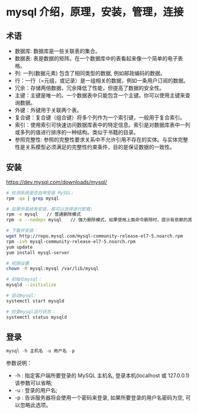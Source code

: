 # mysql 介绍，原理，安装，管理，连接

## 术语
+ 数据库: 数据库是一些关联表的集合。
+ 数据表: 表是数据的矩阵。在一个数据库中的表看起来像一个简单的电子表格。
+ 列: 一列(数据元素) 包含了相同类型的数据, 例如邮政编码的数据。
+ 行：一行（=元组，或记录）是一组相关的数据，例如一条用户订阅的数据。
+ 冗余：存储两倍数据，冗余降低了性能，但提高了数据的安全性。
+ 主键：主键是唯一的。一个数据表中只能包含一个主键。你可以使用主键来查询数据。
+ 外键：外键用于关联两个表。
+ 复合键：复合键（组合键）将多个列作为一个索引键，一般用于复合索引。
+ 索引：使用索引可快速访问数据库表中的特定信息。索引是对数据库表中一列或多列的值进行排序的一种结构。类似于书籍的目录。
+ 参照完整性: 参照的完整性要求关系中不允许引用不存在的实体。与实体完整性是关系模型必须满足的完整性约束条件，目的是保证数据的一致性。


## 安装
https://dev.mysql.com/downloads/mysql/
```bash
# 检测系统是否自带安装 MySQL:
rpm -qa | grep mysql

# 如果你系统有安装，那可以选择进行卸载:
rpm -e mysql　　// 普通删除模式
rpm -e --nodeps mysql　　// 强力删除模式，如果使用上面命令删除时，提示有依赖的其它文件，则用该命令可以对其进行强力删除

# 下载并安装：
wget http://repo.mysql.com/mysql-community-release-el7-5.noarch.rpm
rpm -ivh mysql-community-release-el7-5.noarch.rpm
yum update
yum install mysql-server

# 权限设置
chown -R mysql:mysql /var/lib/mysql

# 初始化mysql：
mysqld --initialize

# 启动mysql:
systemctl start mysqld

# 检查mysql运行状态：
systemctl status mysqld
```

## 登录
```sql
mysql -h 主机名 -u 用户名 -p
```
参数说明：
+ -h : 指定客户端所要登录的 MySQL 主机名, 登录本机(localhost 或 127.0.0.1)该参数可以省略;
+ -u : 登录的用户名;
+ -p : 告诉服务器将会使用一个密码来登录, 如果所要登录的用户名密码为空, 可以忽略此选项。